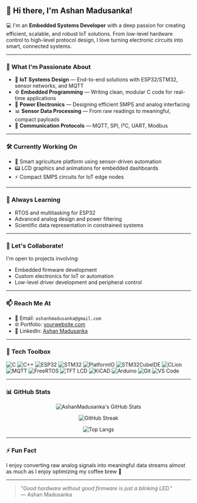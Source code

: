 ## 👋 Hi there, I'm Ashan Madusanka!

💻 I'm an **Embedded Systems Developer** with a deep passion for creating efficient, scalable, and robust IoT solutions. From low-level hardware control to high-level protocol design, I love turning electronic circuits into smart, connected systems.

---

### 🚀 What I'm Passionate About

- 🧠 **IoT Systems Design** — End-to-end solutions with ESP32/STM32, sensor networks, and MQTT
- ⚙️ **Embedded Programming** — Writing clean, modular C code for real-time applications
- 🔌 **Power Electronics** — Designing efficient SMPS and analog interfacing
- 📊 **Sensor Data Processing** — From raw readings to meaningful, compact payloads
- 📡 **Communication Protocols** — MQTT, SPI, I²C, UART, Modbus

---

### 🛠️ Currently Working On

- 🌿 Smart agriculture platform using sensor-driven automation
- 📟 LCD graphics and animations for embedded dashboards
- ⚡ Compact SMPS circuits for IoT edge nodes

---

### 🌱 Always Learning

- RTOS and multitasking for ESP32
- Advanced analog design and power filtering
- Scientific data representation in constrained systems

---

### 🤝 Let's Collaborate!

I'm open to projects involving:
- Embedded firmware development
- Custom electronics for IoT or automation
- Low-level driver development and peripheral control

---

### 📫 Reach Me At

- 📧 Email: `ashanhmadusanka@gmail.com`
- 🌐 Portfolio: [yourwebsite.com](https://yourwebsite.com)
- 💼 LinkedIn: [Ashan Madusanka](https://www.linkedin.com/in/ashan-m-b3031a104/)

---

### 🧰 Tech Toolbox

![C](https://img.shields.io/badge/-C-00599C?style=flat&logo=c)
![C++](https://img.shields.io/badge/-C++-00599C?style=flat&logo=c%2B%2B)
![ESP32](https://img.shields.io/badge/-ESP32-black?style=flat&logo=espressif)
![STM32](https://img.shields.io/badge/-STM32-03234B?style=flat&logo=stmicroelectronics)
![PlatformIO](https://img.shields.io/badge/-PlatformIO-orange?style=flat&logo=platformio)
![STM32CubeIDE](https://img.shields.io/badge/-STM32CubeIDE-02569B?style=flat&logo=stmicroelectronics)
![CLion](https://img.shields.io/badge/-CLion-000000?style=flat&logo=clion)
![MQTT](https://img.shields.io/badge/-MQTT-660066?style=flat&logo=eclipse-mosquitto)
![FreeRTOS](https://img.shields.io/badge/-FreeRTOS-FF9800?style=flat)
![TFT LCD](https://img.shields.io/badge/-TFT%20LCD-7B68EE?style=flat)
![KiCAD](https://img.shields.io/badge/-KiCAD-0033A0?style=flat&logo=kicad)
![Arduino](https://img.shields.io/badge/-Arduino-00979D?style=flat&logo=arduino)
![Git](https://img.shields.io/badge/-Git-F05032?style=flat&logo=git)
![VS Code](https://img.shields.io/badge/-VSCode-007ACC?style=flat&logo=visual-studio-code)

---

### 📊 GitHub Stats

<div align="center">
  
![AshanMadusanka's GitHub Stats](https://github-readme-stats.vercel.app/api?username=AshanMadusanka&show_icons=true&theme=tokyonight&hide_title=true)

![GitHub Streak](https://streak-stats.demolab.com?user=AshanMadusanka&theme=tokyonight&hide_border=true)

![Top Langs](https://github-readme-stats.vercel.app/api/top-langs/?username=AshanMadusanka&layout=compact&theme=tokyonight)

</div>

---

### ⚡ Fun Fact

I enjoy converting raw analog signals into meaningful data streams almost as much as I enjoy optimizing my coffee brew 🍵

---

> _"Good hardware without good firmware is just a blinking LED."_  
> — Ashan Madusanka
